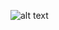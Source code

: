 
![alt text](https://upload.wikimedia.org/wikipedia/commons/thumb/9/91/Octicons-mark-github.svg/1200px-Octicons-mark-github.svg.png)
